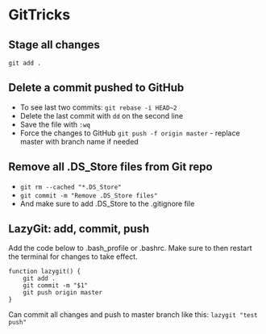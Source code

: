 # GitTricks

<h2>Stage all changes</h2>
<code>git add .</code> 

<h2>Delete a commit pushed to GitHub</h2>
<ul>
  <li>To see last two commits: <code>git rebase -i HEAD~2</code></li>
  <li>Delete the last commit with <code>dd</code> on the second line</li>
  <li>Save the file with <code>:wq</code></li>
  <li>Force the changes to GitHub <code>git push -f origin master</code> - replace master with branch name if needed</li>
</ul>

<h2>Remove all .DS_Store files from Git repo</h2>
<ul> 
  <li><code>git rm --cached "*.DS_Store"</code></li>
  <li><code>git commit -m "Remove .DS_Store files"</code></li>
  <li>And make sure to add .DS_Store to the .gitignore file</li>
</ul>

<h2>LazyGit: add, commit, push </h2>
<p>Add the code below to .bash_profile or .bashrc. Make sure to then restart the terminal for changes to take effect.</p>

```
function lazygit() {
    git add .
    git commit -m "$1"
    git push origin master
}
```
<p>Can commit all changes and push to master branch like this: <code>lazygit "test push"</code>
